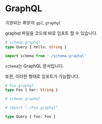 # GraphQL

_지원되는 확장자: `gpl`, `graphql`_

graphql 파일을 코드에 바로 임포트 할 수 있습니다.

```graphql
# schema.graphql
type Query { hello: String }
```

```js
import schema from './schema.graphql'
```

`schema`는 GraphQL 문서입니다.

또한, 이러한 형태로 임포트가 가능합니다.

```graphql
# Foo.graphql
type Foo { bar: String }
```

```graphql
# schema.graphql

# import "./Foo.graphql"

type Query { foo: Foo }
```